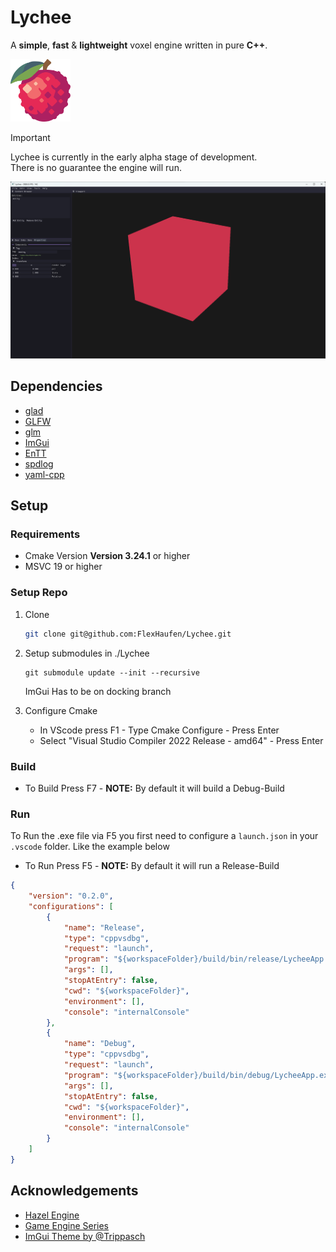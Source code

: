 # Lychee  
A **simple**, **fast** & **lightweight** voxel engine written in pure **C++**.

<img src="resource/images/Lychee.svg" height="100">

> [!IMPORTANT]  
> Lychee is currently in the early alpha stage of development.  
> There is no guarantee the engine will run.   


<img src="resource/screenshots/LycheeApp.png">

## Dependencies
- [glad](https://glad.dav1d.de/)
- [GLFW](https://github.com/glfw/glfw)
- [glm](https://github.com/g-truc/glm)
- [ImGui](https://github.com/ocornut/imgui)
- [EnTT](https://github.com/skypjack/entt)
- [spdlog](https://github.com/gabime/spdlog)
- [yaml-cpp](https://github.com/jbeder/yaml-cpp)


## Setup
### Requirements
- Cmake Version **Version 3.24.1** or higher
- MSVC 19 or higher

### Setup Repo
1. Clone
    ```bash 
    git clone git@github.com:FlexHaufen/Lychee.git
    ```

2. Setup submodules in ./Lychee
    ```shell
    git submodule update --init --recursive
    ```
    ImGui Has to be on docking branch

4. Configure Cmake
    - In VScode press F1 - Type Cmake Configure - Press Enter
    - Select "Visual Studio Compiler 2022 Release - amd64" - Press Enter

### Build
- To Build Press F7 - **NOTE:** By default it will build a Debug-Build

### Run
To Run the .exe file via F5 you first need to configure a ```launch.json``` in your ```.vscode``` folder. Like the example below

- To Run Press F5 - **NOTE:** By default it will run a Release-Build

```json
{
    "version": "0.2.0",
    "configurations": [
        {
            "name": "Release",
            "type": "cppvsdbg",
            "request": "launch",
            "program": "${workspaceFolder}/build/bin/release/LycheeApp.exe",
            "args": [],
            "stopAtEntry": false,
            "cwd": "${workspaceFolder}",
            "environment": [],
            "console": "internalConsole"
        },
        {
            "name": "Debug",
            "type": "cppvsdbg",
            "request": "launch",
            "program": "${workspaceFolder}/build/bin/debug/LycheeApp.exe",
            "args": [],
            "stopAtEntry": false,
            "cwd": "${workspaceFolder}",
            "environment": [],
            "console": "internalConsole"
        }
    ]
}
```



## Acknowledgements
 - [Hazel Engine](https://github.com/TheCherno/Hazel)
 - [Game Engine Series](https://www.youtube.com/watch?v=JxIZbV_XjAs&list=PLlrATfBNZ98dC-V-N3m0Go4deliWHPFwT)
 - [ImGui Theme by @Trippasch](https://github.com/Trippasch)
